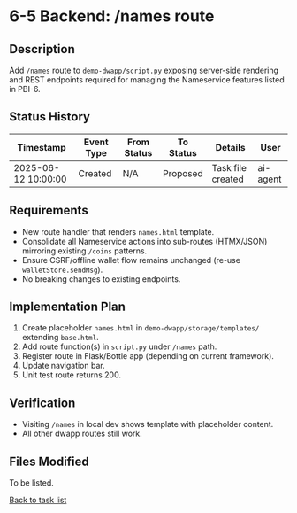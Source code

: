 # 6-5 Backend: /names route

## Description
Add `/names` route to `demo-dwapp/script.py` exposing server-side rendering and REST endpoints required for managing the Nameservice features listed in PBI-6.

## Status History
| Timestamp | Event Type | From Status | To Status | Details | User |
|-----------|------------|-------------|-----------|---------|------|
| 2025-06-12 10:00:00 | Created | N/A | Proposed | Task file created | ai-agent |

## Requirements
* New route handler that renders `names.html` template.
* Consolidate all Nameservice actions into sub-routes (HTMX/JSON) mirroring existing `/coins` patterns.
* Ensure CSRF/offline wallet flow remains unchanged (re-use `walletStore.sendMsg`).
* No breaking changes to existing endpoints.

## Implementation Plan
1. Create placeholder `names.html` in `demo-dwapp/storage/templates/` extending `base.html`.
2. Add route function(s) in `script.py` under `/names` path.
3. Register route in Flask/Bottle app (depending on current framework).
4. Update navigation bar.
5. Unit test route returns 200.

## Verification
* Visiting `/names` in local dev shows template with placeholder content.
* All other dwapp routes still work.

## Files Modified
To be listed.

[Back to task list](../tasks.md) 